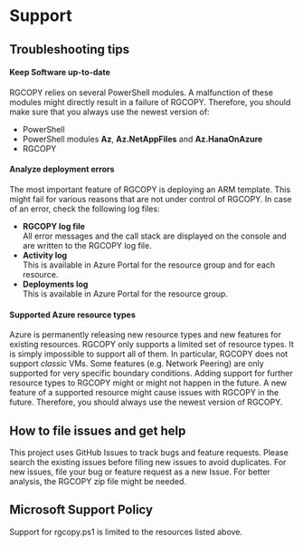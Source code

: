 # Support

## Troubleshooting tips

#### Keep Software up-to-date
RGCOPY relies on several PowerShell modules. A malfunction of these modules might directly result in a failure of RGCOPY. Therefore, you should make sure that you always use the newest version of:

- PowerShell
- PowerShell modules **Az**, **Az.NetAppFiles** and **Az.HanaOnAzure**
- RGCOPY

#### Analyze deployment errors

The most important feature of RGCOPY is deploying an ARM template. This might fail for various reasons that are not under control of RGCOPY. In case of an error, check the following log files:

- **RGCOPY log file**<BR>All error messages and the call stack are displayed on the console and are written to the RGCOPY log file.
- **Activity log**<BR>This is available in Azure Portal for the resource group and for each resource.
- **Deployments log**<BR>This is available in Azure Portal for the resource group.


#### Supported Azure resource types

Azure is permanently releasing new resource types and new features for existing resources. RGCOPY only supports a limited set of resource types. It is simply impossible to support all of them. In particular, RGCOPY does not support *classic* VMs. Some features (e.g. Network Peering) are only supported for very specific boundary conditions. Adding support for further resource types to RGCOPY might or might not happen in the future.
A new feature of a supported resource might cause issues with RGCOPY in the future. Therefore, you should always use the newest version of RGCOPY.


## How to file issues and get help  

This project uses GitHub Issues to track bugs and feature requests. Please search the existing 
issues before filing new issues to avoid duplicates. For new issues, file your bug or 
feature request as a new Issue. For better analysis, the RGCOPY zip file might be needed.

## Microsoft Support Policy  

Support for rgcopy.ps1 is limited to the resources listed above.

